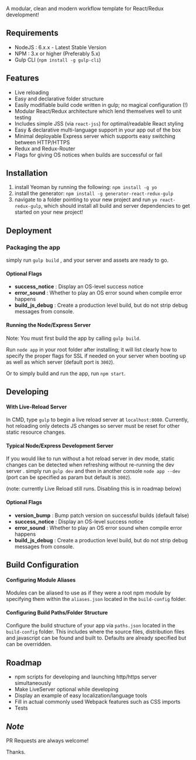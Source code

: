 A modular, clean and modern workflow template for React/Redux development!

## Requirements ##
* NodeJS : 6.x.x - Latest Stable Version
* NPM : 3.x or higher (Preferably 5.x)
* Gulp CLI (`npm install -g gulp-cli`)

## Features ##

- Live reloading
- Easy and declarative folder structure 
- Easily modifiable build code written in gulp; no magical configuration (!)
- Modular React/Redux architecture which lend themselves well to unit testing
- Includes simple JSS (via `react-jss`) for optimal/readable React styling
- Easy & declarative multi-language support in your app out of the box
- Minimal deployable Express server which supports easy switching between HTTP/HTTPS
- Redux and Redux-Router
- Flags for giving OS notices when builds are successful or fail


## Installation ##

1) install Yeoman by running the following: `npm install -g yo`
2) install the generator: `npm install -g generator-react-redux-gulp`
3) navigate to a folder pointing to your new project and run `yo react-redux-gulp`, which should install all build and server dependencies to get started on your new project!

## Deployment ##

### Packaging the app ###
simply run `gulp build` , and your server and assets are ready to go.

#### Optional Flags ####
- **success_notice**  : Display an OS-level success notice
- **error_sound** : Whether to play an OS error sound when compile error happens
- **build_js_debug** : Create a production level build, but do not strip debug messages from console.

#### Running the Node/Express Server ####

Note: You must first build the app by calling `gulp build`.

Run `node app` in your root folder after installing; it will list clearly 
how to specify the proper flags for SSL if needed on your server when
booting up as well as which server (default port is `3002`).

Or to simply build and run the app, run `npm start`.

## Developing

#### With Live-Reload Server ###

In CMD, type `gulp` to begin a live reload server at `localhost:8080`. 
Currently, hot reloading only detects JS changes so server must be reset for other static resource changes.

#### Typical Node/Express Development Server ###

If you would like to run without a hot reload server in dev mode, static changes can be detected when refreshing
without re-running the dev server . simply run `gulp dev` and then in another console `node app --dev` 
(port can be specified as param but default is `3002`).

(note: currently Live Reload still runs. Disabling this is in roadmap below)

#### Optional Flags ###

- **version_bump** : Bump patch version on successful builds (default false)
- **success_notice**  : Display an OS-level success notice
- **error_sound** : Whether to play an OS error sound when compile error happens
- **build_js_debug** : Create a production level build, but do not strip debug messages from console.

## Build Configuration ##

#### Configuring Module Aliases ####
Modules can be aliased to use as if they were a root npm module by specifying
them within the `aliases.json` located in the `build-config` folder.

#### Configuring Build Paths/Folder Structure ####
Configure the build structure of your app via `paths.json` located in 
the `build-config` folder. This includes where the source files, distribution files
and javascript can be found and built to. Defaults are already specified but can be
overridden.

## Roadmap ##

- npm scripts for developing and launching http/https server simultaneously
- Make LiveServer optional while developing
- Display an example of easy localization/language tools
- Fill in actual commonly used Webpack features such as CSS imports
- Tests


## *Note* ##
PR Requests are always welcome! 

Thanks.
